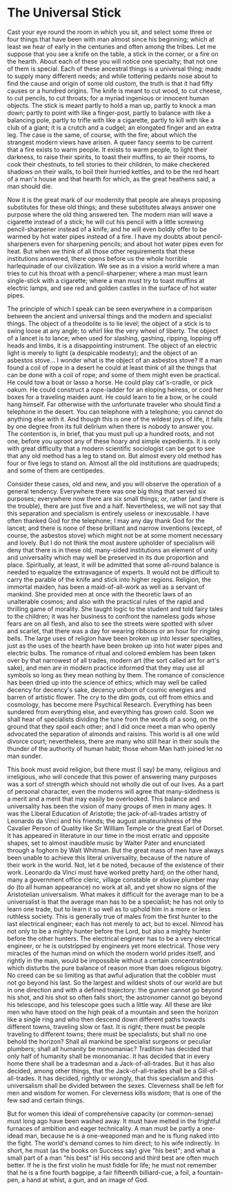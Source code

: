 # The Universal Stick

Cast your eye round the room in which you sit, and select some three or four things that have been with man almost since his beginning; which at least we hear of early in the centuries and often among the tribes. Let me suppose that you see a knife on the table, a stick in the corner, or a fire on the hearth. About each of these you will notice one specialty; that not one of them is special. Each of these ancestral things is a universal thing; made to supply many different needs; and while tottering pedants nose about to find the cause and origin of some old custom, the truth is that it had fifty causes or a hundred origins. The knife is meant to cut wood, to cut cheese, to cut pencils, to cut throats; for a myriad ingenious or innocent human objects. The stick is meant partly to hold a man up, partly to knock a man down; partly to point with like a finger-post, partly to balance with like a balancing pole, partly to trifle with like a cigarette, partly to kill with like a club of a giant; it is a crutch and a cudgel; an elongated finger and an extra leg. The case is the same, of course, with the fire; about which the strangest modern views have arisen. A queer fancy seems to be current that a fire exists to warm people. It exists to warm people, to light their darkness, to raise their spirits, to toast their muffins, to air their rooms, to cook their chestnuts, to tell stories to their children, to make checkered shadows on their walls, to boil their hurried kettles, and to be the red heart of a man's house and that hearth for which, as the great heathens said, a man should die.

Now it is the great mark of our modernity that people are always proposing substitutes for these old things; and these substitutes always answer one purpose where the old thing answered ten. The modern man will wave a cigarette instead of a stick; he will cut his pencil with a little screwing pencil-sharpener instead of a knife; and he will even boldly offer to be warmed by hot water pipes instead of a fire. I have my doubts about pencil-sharpeners even for sharpening pencils; and about hot water pipes even for heat. But when we think of all those other requirements that these institutions answered, there opens before us the whole horrible harlequinade of our civilization. We see as in a vision a world where a man tries to cut his throat with a pencil-sharpener; where a man must learn single-stick with a cigarette; where a man must try to toast muffins at electric lamps, and see red and golden castles in the surface of hot water pipes.

The principle of which I speak can be seen everywhere in a comparison between the ancient and universal things and the modern and specialist things. The object of a theodolite is to lie level; the object of a stick is to swing loose at any angle; to whirl like the very wheel of liberty. The object of a lancet is to lance; when used for slashing, gashing, ripping, lopping off heads and limbs, it is a disappointing instrument. The object of an electric light is merely to light (a despicable modesty); and the object of an asbestos stove... I wonder what is the object of an asbestos stove? If a man found a coil of rope in a desert he could at least think of all the things that can be done with a coil of rope; and some of them might even be practical. He could tow a boat or lasso a horse. He could play cat's-cradle, or pick oakum. He could construct a rope-ladder for an eloping heiress, or cord her boxes for a traveling maiden aunt. He could learn to tie a bow, or he could hang himself. Far otherwise with the unfortunate traveler who should find a telephone in the desert. You can telephone with a telephone; you cannot do anything else with it. And though this is one of the wildest joys of life, it falls by one degree from its full delirium when there is nobody to answer you. The contention is, in brief, that you must pull up a hundred roots, and not one, before you uproot any of these hoary and simple expedients. It is only with great difficulty that a modern scientific sociologist can be got to see that any old method has a leg to stand on. But almost every old method has four or five legs to stand on. Almost all the old institutions are quadrupeds; and some of them are centipedes.

Consider these cases, old and new, and you will observe the operation of a general tendency. Everywhere there was one big thing that served six purposes; everywhere now there are six small things; or, rather (and there is the trouble), there are just five and a half. Nevertheless, we will not say that this separation and specialism is entirely useless or inexcusable. I have often thanked God for the telephone; I may any day thank God for the lancet; and there is none of these brilliant and narrow inventions (except, of course, the asbestos stove) which might not be at some moment necessary and lovely. But I do not think the most austere upholder of specialism will deny that there is in these old, many-sided institutions an element of unity and universality which may well be preserved in its due proportion and place. Spiritually, at least, it will be admitted that some all-round balance is needed to equalize the extravagance of experts. It would not be difficult to carry the parable of the knife and stick into higher regions. Religion, the immortal maiden, has been a maid-of-all-work as well as a servant of mankind. She provided men at once with the theoretic laws of an unalterable cosmos; and also with the practical rules of the rapid and thrilling game of morality. She taught logic to the student and told fairy tales to the children; it was her business to confront the nameless gods whose fears are on all flesh, and also to see the streets were spotted with silver and scarlet, that there was a day for wearing ribbons or an hour for ringing bells. The large uses of religion have been broken up into lesser specialties, just as the uses of the hearth have been broken up into hot water pipes and electric bulbs. The romance of ritual and colored emblem has been taken over by that narrowest of all trades, modern art (the sort called art for art's sake), and men are in modern practice informed that they may use all symbols so long as they mean nothing by them. The romance of conscience has been dried up into the science of ethics; which may well be called decency for decency's sake, decency unborn of cosmic energies and barren of artistic flower. The cry to the dim gods, cut off from ethics and cosmology, has become mere Psychical Research. Everything has been sundered from everything else, and everything has grown cold. Soon we shall hear of specialists dividing the tune from the words of a song, on the ground that they spoil each other; and I did once meet a man who openly advocated the separation of almonds and raisins. This world is all one wild divorce court; nevertheless, there are many who still hear in their souls the thunder of the authority of human habit; those whom Man hath joined let no man sunder.

This book must avoid religion, but there must (I say) be many, religious and irreligious, who will concede that this power of answering many purposes was a sort of strength which should not wholly die out of our lives. As a part of personal character, even the moderns will agree that many-sidedness is a merit and a merit that may easily be overlooked. This balance and universality has been the vision of many groups of men in many ages. It was the Liberal Education of Aristotle; the jack-of-all-trades artistry of Leonardo da Vinci and his friends; the august amateurishness of the Cavalier Person of Quality like Sir William Temple or the great Earl of Dorset. It has appeared in literature in our time in the most erratic and opposite shapes, set to almost inaudible music by Walter Pater and enunciated through a foghorn by Walt Whitman. But the great mass of men have always been unable to achieve this literal universality, because of the nature of their work in the world. Not, let it be noted, because of the existence of their work. Leonardo da Vinci must have worked pretty hard; on the other hand, many a government office cleric, village constable or elusive plumber may do (to all human appearance) no work at all, and yet show no signs of the Aristotelian universalism. What makes it difficult for the average man to be a universalist is that the average man has to be a specialist; he has not only to learn one trade, but to learn it so well as to uphold him in a more or less ruthless society. This is generally true of males from the first hunter to the last electrical engineer; each has not merely to act, but to excel. Nimrod has not only to be a mighty hunter before the Lord, but also a mighty hunter before the other hunters. The electrical engineer has to be a very electrical engineer, or he is outstripped by engineers yet more electrical. Those very miracles of the human mind on which the modern world prides itself, and rightly in the main, would be impossible without a certain concentration which disturbs the pure balance of reason more than does religious bigotry. No creed can be so limiting as that awful adjuration that the cobbler must not go beyond his last. So the largest and wildest shots of our world are but in one direction and with a defined trajectory: the gunner cannot go beyond his shot, and his shot so often falls short; the astronomer cannot go beyond his telescope, and his telescope goes such a little way. All these are like men who have stood on the high peak of a mountain and seen the horizon like a single ring and who then descend down different paths towards different towns, traveling slow or fast. It is right; there must be people traveling to different towns; there must be specialists; but shall no one behold the horizon? Shall all mankind be specialist surgeons or peculiar plumbers; shall all humanity be monomaniac? Tradition has decided that only half of humanity shall be monomaniac. It has decided that in every home there shall be a tradesman and a Jack-of-all-trades. But it has also decided, among other things, that the Jack-of-all-trades shall be a Gill-of-all-trades. It has decided, rightly or wrongly, that this specialism and this universalism shall be divided between the sexes. Cleverness shall be left for men and wisdom for women. For cleverness kills wisdom; that is one of the few sad and certain things.

But for women this ideal of comprehensive capacity (or common-sense) must long ago have been washed away. It must have melted in the frightful furnaces of ambition and eager technicality. A man must be partly a one-idead man, because he is a one-weaponed man and he is flung naked into the fight. The world's demand comes to him direct; to his wife indirectly. In short, he must (as the books on Success say) give "his best"; and what a small part of a man "his best" is! His second and third best are often much better. If he is the first violin he must fiddle for life; he must not remember that he is a fine fourth bagpipe, a fair fifteenth billiard-cue, a foil, a fountain-pen, a hand at whist, a gun, and an image of God.
